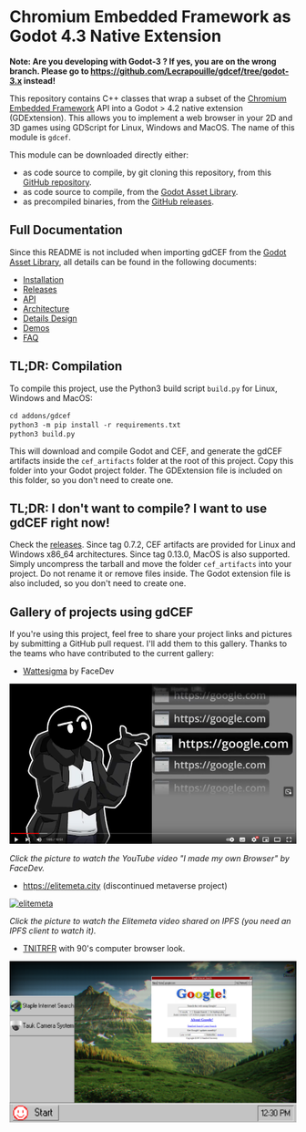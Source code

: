 # Chromium Embedded Framework as Godot 4.3 Native Extension

**Note: Are you developing with Godot-3 ? If yes, you are on the wrong branch. Please go to https://github.com/Lecrapouille/gdcef/tree/godot-3.x instead!**

This repository contains C++ classes that wrap a subset of the [Chromium Embedded Framework](https://bitbucket.org/chromiumembedded/cef/wiki/Home) API into a Godot > 4.2 native extension (GDExtension). This allows you to implement a web browser in your 2D and 3D games using GDScript for Linux, Windows and MacOS. The name of this module is `gdcef`.

This module can be downloaded directly either:
- as code source to compile, by git cloning this repository, from this [GitHub repository](https://github.com/Lecrapouille/gdcef).
- as code source to compile, from the [Godot Asset Library](https://godotengine.org/asset-library/asset/2508).
- as precompiled binaries, from the [GitHub releases](https://github.com/Lecrapouille/gdcef/releases).

## Full Documentation

Since this README is not included when importing gdCEF from the [Godot Asset Library](https://godotengine.org/asset-library/asset/2508), all details can be found in the following documents:

- [Installation](addons/gdcef/doc/installation.md)
- [Releases](https://github.com/Lecrapouille/gdcef/releases)
- [API](addons/gdcef/doc/API.md)
- [Architecture](addons/gdcef/doc/architecture.md)
- [Details Design](addons/gdcef/doc/detailsdesign.md)
- [Demos](addons/gdcef/demos/README.md)
- [FAQ](addons/gdcef/README.md#faq)

## TL;DR: Compilation

To compile this project, use the Python3 build script `build.py` for Linux, Windows and MacOS:

```
cd addons/gdcef
python3 -m pip install -r requirements.txt
python3 build.py
```

This will download and compile Godot and CEF, and generate the gdCEF artifacts inside the `cef_artifacts` folder at the root of this project. Copy this folder into your Godot project folder. The GDExtension file is included on this folder, so you don't need to create one.

## TL;DR: I don't want to compile? I want to use gdCEF right now!

Check the [releases](https://github.com/Lecrapouille/gdcef/releases). Since tag 0.7.2, CEF artifacts are provided for Linux and Windows x86_64 architectures. Since tag 0.13.0, MacOS is also supported. Simply uncompress the tarball and move the folder `cef_artifacts` into your project. Do not rename it or remove files inside. The Godot extension file is also included, so you don't need to create one.

## Gallery of projects using gdCEF

If you're using this project, feel free to share your project links and pictures by submitting a GitHub pull request. I'll add them to this gallery. Thanks to the teams who have contributed to the current gallery:

- [Wattesigma](https://github.com/face-hh/wattesigma) by FaceDev

[![Wattesigma](addons/gdcef/doc/gallery/wattesigma.png)](https://youtu.be/37ISfJ2NSXQ)

*Click the picture to watch the YouTube video "I made my own Browser" by FaceDev.*

- https://elitemeta.city (discontinued metaverse project)

[![elitemeta](addons/gdcef/doc/gallery/elitemeta.jpg)](https://ipfs.io/ipfs/QmaL7NY5qs3AtAdcX8vFhqaHwJeTMKfP3PbzcHZBLmo1QQ?filename=elitemeta_0.mp4)

*Click the picture to watch the Elitemeta video shared on IPFS (you need an IPFS client to watch it).*

- [TNITRFR](https://gamejolt.com/games/TNITRFR/948968) with 90's computer browser look.

![TNITRFR](addons/gdcef/doc/gallery/tnitrfr.png)